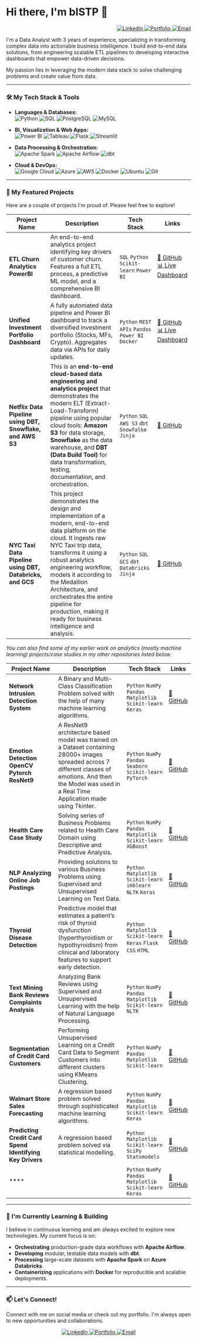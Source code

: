 # Hi there, I'm bISTP 👋

<p align="right">
    <a href="https://linkedin.com/in/bistp" target="_blank">
        <img src="https://img.shields.io/badge/LinkedIn-0077B5?logo=linkedin&logoColor=white" alt="LinkedIn"/>
    </a>
    <a href="https://bistp.github.io" target="_blank">
        <img src="https://img.shields.io/badge/Portfolio-3B7EBF?logo=ReadMe&logoColor=white" alt="Portfolio"/>
    </a>
    <a href="mailto:Prabhat020@gmail.com" target="_blank">
        <img src="https://img.shields.io/badge/Email-D14836?logo=gmail&logoColor=white" alt="Email"/>
    </a>
</p>

I'm a Data Analyst with 3 years of experience, specializing in transforming complex data into actionable business intelligence. I build end-to-end data solutions, from engineering scalable ETL pipelines to developing interactive dashboards that empower data-driven decisions.

My passion lies in leveraging the modern data stack to solve challenging problems and create value from data.

---

### 🛠️ My Tech Stack & Tools

*   **Languages & Databases:**
    <br>
    <img src="https://img.shields.io/badge/Python-3776AB?logo=python&logoColor=white" alt="Python"/>
    <img src="https://img.shields.io/badge/SQL-025E8C?logo=postgresql&logoColor=white" alt="SQL"/>
    <img src="https://img.shields.io/badge/PostgreSQL-4169E1?logo=postgresql&logoColor=white" alt="PostgreSQL"/>
    <img src="https://img.shields.io/badge/MySQL-4479A1?logo=mysql&logoColor=white" alt="MySQL"/>

*   **BI, Visualization & Web Apps:**
    <br>
    <img src="https://img.shields.io/badge/Power%20BI-F2C811?logo=powerbi&logoColor=black" alt="Power BI"/>
    <img src="https://img.shields.io/badge/Tableau-E97627?logo=tableau&logoColor=white" alt="Tableau"/>
    <img src="https://img.shields.io/badge/Flask-000000?logo=flask&logoColor=white" alt="Flask"/>
    <img src="https://img.shields.io/badge/Streamlit-FF4B4B?logo=streamlit&logoColor=white" alt="Streamlit"/>

*   **Data Processing & Orchestration:**
    <br>
    <img src="https://img.shields.io/badge/Apache%20Spark-E25A1C?logo=apachespark&logoColor=white" alt="Apache Spark"/>
    <img src="https://img.shields.io/badge/Apache%20Airflow-017CEE?logo=apacheairflow&logoColor=white" alt="Apache Airflow"/>
    <img src="https://img.shields.io/badge/dbt-FF694B?logo=dbt&logoColor=white" alt="dbt"/>

*   **Cloud & DevOps:**
    <br>
    <img src="https://img.shields.io/badge/Google%20Cloud-4285F4?logo=googlecloud&logoColor=white" alt="Google Cloud"/>
    <img src="https://img.shields.io/badge/Azure-0078D4?logo=microsoftazure&logoColor=white" alt="Azure"/>
    <img src="https://img.shields.io/badge/AWS-232F3E?logo=amazonaws&logoColor=white" alt="AWS"/>
    <img src="https://img.shields.io/badge/Docker-2496ED?logo=docker&logoColor=white" alt="Docker"/>
    <img src="https://img.shields.io/badge/Ubuntu-E95420?logo=ubuntu&logoColor=white" alt="Ubuntu"/>
    <img src="https://img.shields.io/badge/Git-F05032?logo=git&logoColor=white" alt="Git"/>

---

### 🚀 My Featured Projects

Here are a couple of projects I'm proud of. Please feel free to explore!

| Project Name | Description | Tech Stack | Links |
|--------------|-------------|------------|-------|
| **ETL Churn Analytics PowerBI** | An end-to-end analytics project identifying key drivers of customer churn. Features a full ETL process, a predictive ML model, and a comprehensive BI dashboard. | `SQL` `Python` `Scikit-learn` `Power BI` | [🔗 GitHub](https://github.com/bISTP/ETL-Churn-Analytics-PowerBI) <br> [📊 Live Dashboard](https://app.powerbi.com/groups/me/reports/8540484e-2a0e-41ed-b79d-0f081474c0f5/df8446097b1c4aabc259?experience=power-bi) |
| **Unified Investment Portfolio Dashboard** | A fully automated data pipeline and Power BI dashboard to track a diversified investment portfolio (Stocks, MFs, Crypto). Aggregates data via APIs for daily updates. | `Python` `REST APIs` `Pandas` `Power BI` `Docker` | [🔗 GitHub](https://github.com/bISTP/Unified-Investment-Portfolio-Dashboard) <br> [📊 Live Dashboard](https://app.powerbi.com/groups/me/reports/4564da59-6dc0-435d-8a3e-0849bf925d13/3762545e4448a289dc7c?experience=power-bi) |
| **Netflix Data Pipeline using DBT, Snowflake, and AWS S3** | This is an **end-to-end cloud-based data engineering and analytics project** that demonstrates the modern ELT (Extract-Load-Transform) pipeline using popular cloud tools: **Amazon S3** for data storage, **Snowflake** as the data warehouse, and **DBT (Data Build Tool)** for data transformation, testing, documentation, and orchestration. | `Python` `SQL` `AWS S3` `dbt` `Snowfalke` `Jinja` | [🔗 GitHub](https://github.com/bISTP/netflix-snowflake-dbt) |
| **NYC Taxi Data Pipeline using DBT, Databricks, and GCS** | This project demonstrates the design and implementation of a modern, end-to-end data platform on the cloud. It ingests raw NYC Taxi trip data, transforms it using a robust analytics engineering workflow, models it according to the Medallion Architecture, and orchestrates the entire pipeline for production, making it ready for business intelligence and analysis. | `Python` `SQL` `GCS` `dbt` `Databricks` `Jinja` | [🔗 GitHub](https://github.com/bISTP/nyc-taxi-databricks-dbt) |

*You can also find some of my earlier work on analytics (mostly machine learning) projects/case studies in my other repositories listed below.*

| Project Name | Description | Tech Stack | Links |
|--------------|-------------|------------|-------|
|**Network Intrusion Detection System**|A Binary and Multi-Class Classification Problem solved with the help of many machine learning algorithms.| `Python` `NumPy` `Pandas` `Matplotlib` `Scikit-learn` `Keras` | [🔗 GitHub](https://github.com/bISTP/Network-Intrusion-Detection-System) |
| **Emotion Detection OpenCV Pytorch ResNet9** | A ResNet9 architecture based model was trained on a Dataset containing 28000+ images spreaded across 7 different classes of emotions. And then the Model was used in a Real Time Application made using Tkinter. | `Python` `NumPy` `Pandas` `Seaborn` `Scikit-learn` `PyTorch` | [🔗 GitHub](https://github.com/bISTP/Emotion-Detection-OpenCV-Pytorch-ResNet9) |
| **Health Care Case Study** | Solving series of Business Problems related to Health Care Domain using Descriptive and Predictive Analysis. | `Python` `NumPy` `Pandas` `Matplotlib` `Scikit-learn` `XGBoost` | [🔗 GitHub](https://github.com/bISTP/Health-Care-Case-Study) |
| **NLP Analyzing Online Job Postings** | Providing solutions to various Business Problems using Supervised and Unsupervised Learning on Text Data. | `Python` `Matplotlib` `Scikit-learn` `imblearn` `NLTK` `Keras` | [🔗 GitHub](https://github.com/bISTP/NLP-Analyzing-online-Job-Postings) |
| **Thyroid Disease Detection** | Predictive model that estimates a patient’s risk of thyroid dysfunction (hyperthyroidism or hypothyroidism) from clinical and laboratory features to support early detection. | `Python` `Matplotlib` `Scikit-learn` `Keras` `Flask` `CSS` `HTML`| [🔗 GitHub](https://github.com/bISTP/Thyroid-Disease-Detection) |
| **Text Mining Bank Reviews Complaints Analysis** | Analyzing Bank Reviews using Supervised and Unsupervised Learning with the help of Natural Language Processing. | `Python` `NumPy` `Pandas` `Matplotlib` `Scikit-learn` `NLTK` | [🔗 GitHub](https://github.com/bISTP/Text-Mining-Bank-Reviews-Complaints-Analysis) |
| **Segmentation of Credit Card Customers** | Performing Unsupervised Learning on a Credit Card Data to Segment Customers into different clusters using KMeans Clustering. | `Python` `NumPy` `Pandas` `Matplotlib` `Scikit-learn` | [🔗 GitHub](https://github.com/bISTP/Segmentation-of-Credit-Card-Customers) |
| **Walmart Store Sales Forecasting** | A regression based problem solved through sophisticated machine learning algorithms. | `Python` `NumPy` `Pandas` `Matplotlib` `Scikit-learn` `Keras` | [🔗 GitHub](https://github.com/bISTP/Walmart-Store-Sales-Forecasting) |
| **Predicting Credit Card Spend Identifying Key Drivers** | A regression based problem solved via statistical modelling. | `Python` `Matplotlib` `Scikit-learn` `SciPy` `Statsmodels` | [🔗 GitHub](https://github.com/bISTP/Predicting-Credit-Card-Spend-Identifying-Key-Drivers) |
| **** |  | `Python` `NumPy` `Pandas` `Matplotlib` `Scikit-learn` `Keras` | [🔗 GitHub](https://github.com/bISTP/) |

---

### 🌱 I'm Currently Learning & Building

I believe in continuous learning and am always excited to explore new technologies. My current focus is on:

- **Orchestrating** production-grade data workflows with **Apache Airflow**.
- **Developing** modular, testable data models with **dbt**.
- **Processing** large-scale datasets with **Apache Spark** on **Azure Databricks**.
- **Containerizing** applications with **Docker** for reproducible and scalable deployments.

---

### 📫 Let's Connect!

Connect with me on social media or check out my portfolio. I'm always open to new opportunities and collaborations.

<p align="center">
    <a href="https://linkedin.com/in/bistp" target="_blank">
        <img src="https://img.shields.io/badge/LinkedIn-0077B5?logo=linkedin&logoColor=white" alt="LinkedIn"/>
    </a>
    <a href="https://bistp.github.io" target="_blank">
        <img src="https://img.shields.io/badge/Portfolio-3B7EBF?logo=ReadMe&logoColor=white" alt="Portfolio"/>
    </a>
    <a href="mailto:Prabhat020@gmail.com" target="_blank">
        <img src="https://img.shields.io/badge/Email-D14836?logo=gmail&logoColor=white" alt="Email"/>
    </a>
</p>

<!-- Optional: GitHub Stats Card -->
<!-- ![Your GitHub stats](https://github-readme-stats.vercel.app/api?username=[your-username]&show_icons=true&theme=radical) -->
